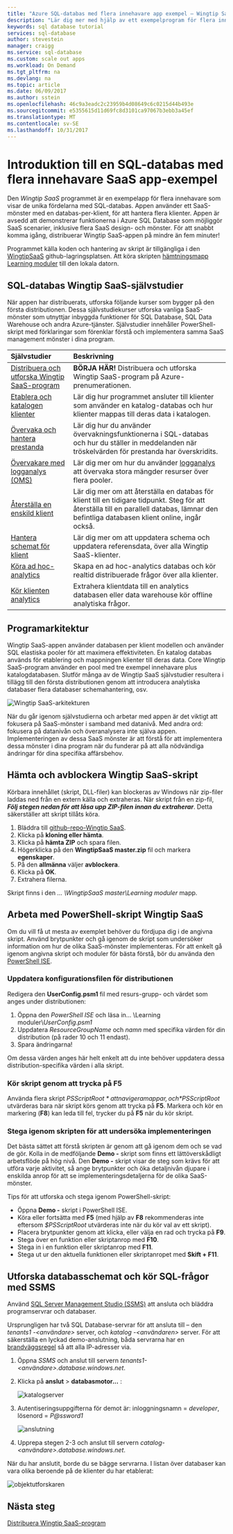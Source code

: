 ```yaml
---
title: "Azure SQL-databas med flera innehavare app exempel – Wingtip SaaS | Microsoft Docs"
description: "Lär dig mer med hjälp av ett exempelprogram för flera innehavare som använder Azure SQL Database, Wingtip SaaS-exempel"
keywords: sql database tutorial
services: sql-database
author: stevestein
manager: craigg
ms.service: sql-database
ms.custom: scale out apps
ms.workload: On Demand
ms.tgt_pltfrm: na
ms.devlang: na
ms.topic: article
ms.date: 06/09/2017
ms.author: sstein
ms.openlocfilehash: 46c9a3eadc2c23959b4d08649c6c0215d44b493e
ms.sourcegitcommit: e5355615d11d69fc8d3101ca97067b3ebb3a45ef
ms.translationtype: MT
ms.contentlocale: sv-SE
ms.lasthandoff: 10/31/2017
---
```

# <a name="introduction-to-a-sql-database-multi-tenant-saas-app-example"></a>Introduktion till en SQL-databas med flera innehavare SaaS app-exempel

Den *Wingtip SaaS* programmet är en exempelapp för flera innehavare som visar de unika fördelarna med SQL-databas. Appen använder ett SaaS-mönster med en databas-per-klient, för att hantera flera klienter. Appen är avsedd att demonstrerar funktionerna i Azure SQL Database som möjliggör SaaS scenarier, inklusive flera SaaS design- och mönster. För att snabbt komma igång, distribuerar Wingtip SaaS-appen på mindre än fem minuter!

Programmet källa koden och hantering av skript är tillgängliga i den [WingtipSaaS](https://github.com/Microsoft/WingtipSaaS) github-lagringsplatsen. Att köra skripten [hämtningsmapp Learning moduler](#download-and-unblock-the-wingtip-saas-scripts) till den lokala datorn.

## <a name="sql-database-wingtip-saas-tutorials"></a>SQL-databas Wingtip SaaS-självstudier

När appen har distribuerats, utforska följande kurser som bygger på den första distributionen. Dessa självstudiekurser utforska vanliga SaaS-mönster som utnyttjar inbyggda funktioner för SQL Database, SQL Data Warehouse och andra Azure-tjänster. Självstudier innehåller PowerShell-skript med förklaringar som förenklar förstå och implementera samma SaaS management mönster i dina program.


| Självstudier | Beskrivning |
|:--|:--|
|[Distribuera och utforska Wingtip SaaS-program](sql-database-saas-tutorial.md)| **BÖRJA HÄR!** Distribuera och utforska Wingtip SaaS-program på Azure-prenumerationen. |
|[Etablera och katalogen klienter](sql-database-saas-tutorial-provision-and-catalog.md)| Lär dig hur programmet ansluter till klienter som använder en katalog-databas och hur klienter mappas till deras data i katalogen. |
|[Övervaka och hantera prestanda](sql-database-saas-tutorial-performance-monitoring.md)| Lär dig hur du använder övervakningsfunktionerna i SQL-databas och hur du ställer in meddelanden när tröskelvärden för prestanda har överskridits. |
|[Övervakare med logganalys (OMS)](sql-database-saas-tutorial-log-analytics.md) | Lär dig mer om hur du använder [logganalys](../log-analytics/log-analytics-overview.md) att övervaka stora mängder resurser över flera pooler. |
|[Återställa en enskild klient](sql-database-saas-tutorial-restore-single-tenant.md)| Lär dig mer om att återställa en databas för klient till en tidigare tidpunkt. Steg för att återställa till en parallell databas, lämnar den befintliga databasen klient online, ingår också. |
|[Hantera schemat för klient](sql-database-saas-tutorial-schema-management.md)| Lär dig mer om att uppdatera schema och uppdatera referensdata, över alla Wingtip SaaS-klienter. |
|[Köra ad hoc-analytics](sql-database-saas-tutorial-adhoc-analytics.md) | Skapa en ad hoc-analytics databas och kör realtid distribuerade frågor över alla klienter.  |
|[Kör klienten analytics](sql-database-saas-tutorial-tenant-analytics.md) | Extrahera klientdata till en analytics databasen eller data warehouse kör offline analytiska frågor. |



## <a name="application-architecture"></a>Programarkitektur

Wingtip SaaS-appen använder databasen per klient modellen och använder SQL elastiska pooler för att maximera effektiviteten. En katalog databas används för etablering och mappningen klienter till deras data. Core Wingtip SaaS-program använder en pool med tre exempel innehavare plus katalogdatabasen. Slutför många av de Wingtip SaaS självstudier resultera i tillägg till den första distributionen genom att introducera analytiska databaser flera databaser schemahantering, osv.


![Wingtip SaaS-arkitekturen](media/sql-database-wtp-overview/app-architecture.png)


När du går igenom självstudierna och arbetar med appen är det viktigt att fokusera på SaaS-mönster i samband med datanivå. Med andra ord: fokusera på datanivån och överanalysera inte själva appen. Implementeringen av dessa SaaS mönster är att förstå för att implementera dessa mönster i dina program när du funderar på att alla nödvändiga ändringar för dina specifika affärsbehov.

## <a name="download-and-unblock-the-wingtip-saas-scripts"></a>Hämta och avblockera Wingtip SaaS-skript

Körbara innehållet (skript, DLL-filer) kan blockeras av Windows när zip-filer laddas ned från en extern källa och extraheras. När skript från en zip-fil, ***Följ stegen nedan för att låsa upp ZIP-filen innan du extraherar***. Detta säkerställer att skript tillåts köra.

1. Bläddra till [github-repo-Wingtip SaaS](https://github.com/Microsoft/WingtipSaaS).
1. Klicka på **kloning eller hämta**.
1. Klicka på **hämta ZIP** och spara filen.
1. Högerklicka på den **WingtipSaaS master.zip** fil och markera **egenskaper**.
1. På den **allmänna** väljer **avblockera**.
1. Klicka på **OK**.
1. Extrahera filerna.

Skript finns i den *... \\WingtipSaaS master\\Learning moduler* mapp.


## <a name="working-with-the-wingtip-saas-powershell-scripts"></a>Arbeta med PowerShell-skript Wingtip SaaS

Om du vill få ut mesta av exemplet behöver du fördjupa dig i de angivna skript. Använd brytpunkter och gå igenom de skript som undersöker information om hur de olika SaaS-mönster implementeras. För att enkelt gå igenom angivna skript och moduler för bästa förstå, bör du använda den [PowerShell ISE](https://msdn.microsoft.com/powershell/scripting/core-powershell/ise/introducing-the-windows-powershell-ise).

### <a name="update-the-configuration-file-for-your-deployment"></a>Uppdatera konfigurationsfilen för distributionen

Redigera den **UserConfig.psm1** fil med resurs-grupp- och värdet som anges under distributionen:

1. Öppna den *PowerShell ISE* och läsa in... \\Learning moduler\\*UserConfig.psm1* 
1. Uppdatera *ResourceGroupName* och *namn* med specifika värden för din distribution (på rader 10 och 11 endast).
1. Spara ändringarna!

Om dessa värden anges här helt enkelt att du inte behöver uppdatera dessa distribution-specifika värden i alla skript.

### <a name="execute-scripts-by-pressing-f5"></a>Kör skript genom att trycka på F5

Använda flera skript *$PSScriptRoot* att navigera mappar, och *$PSScriptRoot* utvärderas bara när skript körs genom att trycka på **F5**.  Markera och kör en markering (**F8**) kan leda till fel, trycker du på **F5** när du kör skript.

### <a name="step-through-the-scripts-to-examine-the-implementation"></a>Stega igenom skripten för att undersöka implementeringen

Det bästa sättet att förstå skripten är genom att gå igenom dem och se vad de gör. Kolla in de medföljande **Demo -** skript som finns ett lättöverskådligt arbetsflöde på hög nivå. Den **Demo -** skript visar de steg som krävs för att utföra varje aktivitet, så ange brytpunkter och öka detaljnivån djupare i enskilda anrop för att se implementeringsdetaljerna för de olika SaaS-mönster.

Tips för att utforska och stega igenom PowerShell-skript:

* Öppna **Demo -** skript i PowerShell ISE.
* Köra eller fortsätta med **F5** (med hjälp av **F8** rekommenderas inte eftersom *$PSScriptRoot* utvärderas inte när du kör val av ett skript).
* Placera brytpunkter genom att klicka, eller välja en rad och trycka på **F9**.
* Stega över en funktion eller skriptanrop med **F10**.
* Stega in i en funktion eller skriptanrop med **F11**.
* Stega ut ur den aktuella funktionen eller skriptanropet med **Skift + F11**.


## <a name="explore-database-schema-and-execute-sql-queries-using-ssms"></a>Utforska databasschemat och kör SQL-frågor med SSMS

Använd [SQL Server Management Studio (SSMS)](https://docs.microsoft.com/sql/ssms/download-sql-server-management-studio-ssms) att ansluta och bläddra programservrar och databaser.

Ursprungligen har två SQL Database-servrar för att ansluta till – den *tenants1 -&lt;användare&gt;*  server, och *katalog -&lt;användaren&gt;*  server. För att säkerställa en lyckad demo-anslutning, båda servrarna har en [brandväggsregel](sql-database-firewall-configure.md) så att alla IP-adresser via.


1. Öppna *SSMS* och anslut till servern *tenants1-&lt;användare&gt;.database.windows.net*.
1. Klicka på **anslut** > **databasmotor...** :

   ![katalogserver](media/sql-database-wtp-overview/connect.png)

1. Autentiseringsuppgifterna för demot är: inloggningsnamn = *developer*, lösenord = *P@ssword1*

   ![anslutning](media\sql-database-wtp-overview\tenants1-connect.png)

1. Upprepa stegen 2-3 och anslut till servern *catalog-&lt;användare&gt;.database.windows.net*.

När du har anslutit, borde du se bägge servrarna. I listan över databaser kan vara olika beroende på de klienter du har etablerat:

![objektutforskaren](media/sql-database-wtp-overview/object-explorer.png)



## <a name="next-steps"></a>Nästa steg

[Distribuera Wingtip SaaS-program](sql-database-saas-tutorial.md)
